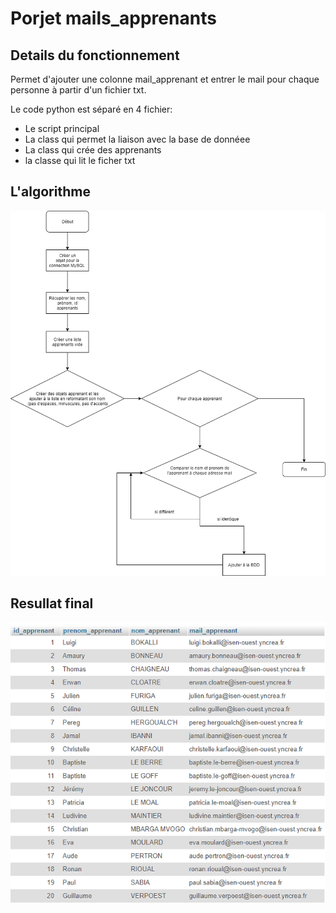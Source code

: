 # Porjet mails_apprenants

## Details du fonctionnement

Permet d'ajouter une colonne mail_apprenant et entrer le mail pour chaque personne à partir d'un fichier txt.

Le code python est séparé en 4 fichier:
- Le script principal
- La class qui permet la liaison avec la base de donnéee
- La class qui crée des apprenants
- la classe qui lit le ficher txt

## L'algorithme

![diagramme](diagramme.png)

## Resullat final

![mails](mails.PNG)
